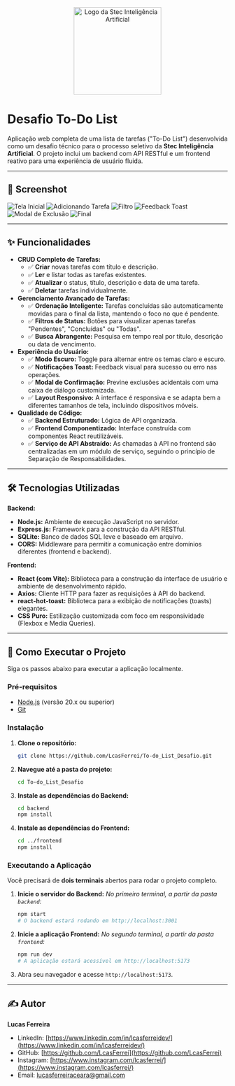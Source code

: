 <div align="center">
  <img src="./frontend/src/components/img/LOGO.jpeg" alt="Logo da Stec Inteligência Artificial" width="200"/>
</div>


# Desafio To-Do List

Aplicação web completa de uma lista de tarefas ("To-Do List") desenvolvida como um desafio técnico para o processo seletivo da **Stec Inteligência Artificial**. O projeto inclui um backend com API RESTful e um frontend reativo para uma experiência de usuário fluida.

---

## 📸 Screenshot


![Tela Inicial](./Documents/img/inicio1.jpeg)
![Adicionando Tarefa](./Documents/img/addtask.jpeg)
![Filtro](./Documents/img/filtro.jpeg)
![Feedback Toast](./Documents/img/taskadd.jpeg)
![Modal de Exclusão](./Documents/img/excluir1.jpeg)
![Final](./Documents/img/finalwhite.jpeg)


---

## ✨ Funcionalidades

-   **CRUD Completo de Tarefas:**
    -   ✅ **Criar** novas tarefas com título e descrição.
    -   ✅ **Ler** e listar todas as tarefas existentes.
    -   ✅ **Atualizar** o status, título, descrição e data de uma tarefa.
    -   ✅ **Deletar** tarefas individualmente.
-  **Gerenciamento Avançado de Tarefas:**
    -   ✅ **Ordenação Inteligente:** Tarefas concluídas são automaticamente movidas para o final da lista, mantendo o foco no que é pendente.
    -   ✅ **Filtros de Status:** Botões para visualizar apenas tarefas "Pendentes", "Concluídas" ou "Todas".
    -   ✅ **Busca Abrangente:** Pesquisa em tempo real por título, descrição ou data de vencimento.
-   **Experiência do Usuário:**
    -   ✅ **Modo Escuro:** Toggle para alternar entre os temas claro e escuro.
    -   ✅ **Notificações Toast:** Feedback visual para sucesso ou erro nas operações.
    -   ✅ **Modal de Confirmação:** Previne exclusões acidentais com uma caixa de diálogo customizada.
    -   ✅ **Layout Responsivo:** A interface é responsiva e se adapta bem a diferentes tamanhos de tela, incluindo dispositivos móveis.
-   **Qualidade de Código:**
    -   ✅ **Backend Estruturado:** Lógica de API organizada.
    -   ✅ **Frontend Componentizado:** Interface construída com componentes React reutilizáveis.
    -   ✅ **Serviço de API Abstraído:** As chamadas à API no frontend são centralizadas em um módulo de serviço, seguindo o princípio de Separação de Responsabilidades.

---

## 🛠️ Tecnologias Utilizadas

**Backend:**
-   **Node.js:** Ambiente de execução JavaScript no servidor.
-   **Express.js:** Framework para a construção da API RESTful.
-   **SQLite:** Banco de dados SQL leve e baseado em arquivo.
-   **CORS:** Middleware para permitir a comunicação entre domínios diferentes (frontend e backend).

**Frontend:**
-   **React (com Vite):** Biblioteca para a construção da interface de usuário e ambiente de desenvolvimento rápido.
-   **Axios:** Cliente HTTP para fazer as requisições à API do backend.
-   **react-hot-toast:** Biblioteca para a exibição de notificações (toasts) elegantes.
-   **CSS Puro:** Estilização customizada com foco em responsividade (Flexbox e Media Queries).

---

## 🚀 Como Executar o Projeto

Siga os passos abaixo para executar a aplicação localmente.

### Pré-requisitos

-   [Node.js](https://nodejs.org/) (versão 20.x ou superior)
-   [Git](https://git-scm.com/)

### Instalação

1.  **Clone o repositório:**
    ```bash
    git clone https://github.com/LcasFerrei/To-do_List_Desafio.git
    ```

2.  **Navegue até a pasta do projeto:**
    ```bash
    cd To-do_List_Desafio
    ```

3.  **Instale as dependências do Backend:**
    ```bash
    cd backend
    npm install
    ```

4.  **Instale as dependências do Frontend:**
    ```bash
    cd ../frontend
    npm install
    ```

### Executando a Aplicação

Você precisará de **dois terminais** abertos para rodar o projeto completo.

1.  **Inicie o servidor do Backend:**
    *No primeiro terminal, a partir da pasta `backend`:*
    ```bash
    npm start
    # O backend estará rodando em http://localhost:3001
    ```

2.  **Inicie a aplicação Frontend:**
    *No segundo terminal, a partir da pasta `frontend`:*
    ```bash
    npm run dev
    # A aplicação estará acessível em http://localhost:5173
    ```

3.  Abra seu navegador e acesse `http://localhost:5173`.

---

## ✍️ Autor

**Lucas Ferreira**

-   LinkedIn: [https://www.linkedin.com/in/lcasferreidev/](https://www.linkedin.com/in/lcasferreidev/)
-   GitHub: [https://github.com/LcasFerrei](https://github.com/LcasFerrei)
-   Instagram: [https://www.instagram.com/lcasferrei/](https://www.instagram.com/lcasferrei/)
-   Email: lucasferreiraceara@gmail.com

